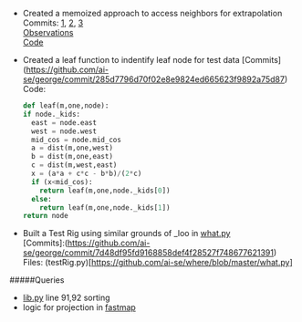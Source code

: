 - Created a memoized approach to access neighbors for extrapolation<br/>
  Commits: 
  [1](https://github.com/ai-se/george/commit/285d7796d70f02e8e9824ed665623f9892a75d87), [2](https://github.com/ai-se/george/commit/3ee7e8c1244d781d3cdf5d6ee7c493e45e648e82), [3](https://github.com/ai-se/george/commit/feeb9902fa69bc8306ebfafca6fbb582c317e7ee)<br/>
  [Observations](https://github.com/ai-se/george/blob/master/Observations/Memoization.md) <br/>
  [Code](https://github.com/ai-se/george/blob/master/extrapolation.py)<br/>

- Created a leaf function to indentify leaf node for test data
  [Commits] (https://github.com/ai-se/george/commit/285d7796d70f02e8e9824ed665623f9892a75d87)<br/>
  Code: <br/>
  ```python
  def leaf(m,one,node):
  if node._kids:
    east = node.east
    west = node.west
    mid_cos = node.mid_cos
    a = dist(m,one,west)
    b = dist(m,one,east)
    c = dist(m,west,east)
    x = (a*a + c*c - b*b)/(2*c)
    if (x<mid_cos):
      return leaf(m,one,node._kids[0])
    else:
      return leaf(m,one,node._kids[1])
  return node
  ```
- Built a Test Rig using similar grounds of _loo in [what.py]()<br/>
  [Commits]:(https://github.com/ai-se/george/commit/7d48df95fd9168858def4f28527f748677621391)<br/>
  Files: (testRig.py)[https://github.com/ai-se/where/blob/master/what.py]<br/>


#####Queries
- [lib.py](https://github.com/ai-se/where/blob/master/lib.py) line 91,92 sorting  
- logic for projection in [fastmap](https://github.com/ai-se/where/blob/master/where2.py)
